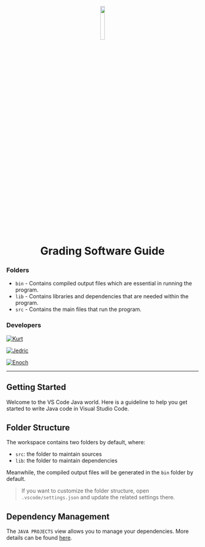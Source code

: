 
<p align="center">
<img src="https://scontent.fmnl25-1.fna.fbcdn.net/v/t39.30808-6/242596700_375288777514412_8669545787702792014_n.jpg?_nc_cat=105&ccb=1-7&_nc_sid=efb6e6&_nc_eui2=AeGNpndKSipg8D4WMDKxAnfy1kV-kAMpJxjWRX6QAyknGIINN1vsSO0Qm3GdK34X3yl-omdiCMSW4ZC57J5liO7i&_nc_ohc=EhVnBIoWr-EAX-UeO7Z&_nc_ht=scontent.fmnl25-1.fna&oh=00_AfDYqP5IW9lC1941xukQ10Q8uYaJ5ErQkfw-lNHaQl-GwQ&oe=65E1BEEE" width=15% height=15%>
</p>

<h1 align="center">
Grading Software Guide
</h1>

### Folders
- `bin` - Contains compiled output files which are essential in running the program.
- `lib` - Contains libraries and dependencies that are needed within the program.
- `src` - Contains the main files that run the program.

### Developers
[![Kurt](https://img.shields.io/badge/Lead%20Developer-Kurt%20Nicolo%20A.%20Deslate-%23d4ffbf)](https://www.facebook.com/KurtNDeslate/)

[![Jedric](https://img.shields.io/badge/Developer-Jedric%20Carl%20R.%20Caingles-%23d4ffbf)](https://www.facebook.com/jedriccarl.caingles)

[![Enoch](https://img.shields.io/badge/Developer-Enoch%20H.%20Felipe-%23d4ffbf)](https://www.facebook.com/enoch.felipe)

---

## Getting Started

Welcome to the VS Code Java world. Here is a guideline to help you get started to write Java code in Visual Studio Code.

## Folder Structure

The workspace contains two folders by default, where:

- `src`: the folder to maintain sources
- `lib`: the folder to maintain dependencies

Meanwhile, the compiled output files will be generated in the `bin` folder by default.

> If you want to customize the folder structure, open `.vscode/settings.json` and update the related settings there.

## Dependency Management

The `JAVA PROJECTS` view allows you to manage your dependencies. More details can be found [here](https://github.com/microsoft/vscode-java-dependency#manage-dependencies).

